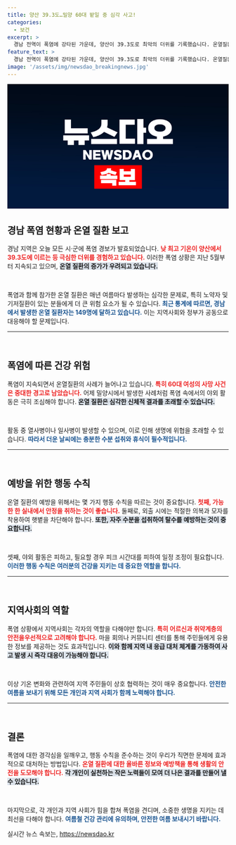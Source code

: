 ```yaml
---
title: 양산 39.3도…밀양 60대 밭일 중 심각 사고!
categories:
  - 보건
excerpt: >
  경남 전역이 폭염에 강타된 가운데, 양산이 39.3도로 최악의 더위를 기록했습니다. 온열질환자가 증가하며 심각한 상황이 이어지고 있는 지금, 안전 수칙을 꼭 확인하세요!
feature_text: >
  경남 전역이 폭염에 강타된 가운데, 양산이 39.3도로 최악의 더위를 기록했습니다. 온열질환자가 증가하며 심각한 상황이 이어지고 있는 지금, 안전 수칙을 꼭 확인하세요!
image: '/assets/img/newsdao_breakingnews.jpg'
---
```


<p><img src="/assets/img/newsdao_breakingnews.jpg" alt="bookingtag 속보" /></p>

<h2 data-ke-size="size26">경남 폭염 현황과 온열 질환 보고</h2>

<p>경남 지역은 오늘 모든 시·군에 폭염 경보가 발효되었습니다. <b><span style="color: #ee2323;">낮 최고 기온이 양산에서 39.3도에 이르는 등 극심한 더위를 경험하고 있습니다.</span></b> 이러한 폭염 상황은 지난 5월부터 지속되고 있으며, <b><span style="background-color: #21538527;">온열 질환의 증가가 우려되고 있습니다.</span></b> </p>

<p data-ke-size="size16">&nbsp;</p>

<p>폭염과 함께 참가한 온열 질환은 매년 여름마다 발생하는 심각한 문제로, 특히 노약자 및 기저질환이 있는 분들에게 더 큰 위험 요소가 될 수 있습니다. <b><span style="color: #1a5490;">최근 통계에 따르면, 경남에서 발생한 온열 질환자는 149명에 달하고 있습니다.</span></b> 이는 지역사회와 정부가 공동으로 대응해야 할 문제입니다. </p>

<hr>

<p data-ke-size="size16">&nbsp;</p>

<h2 data-ke-size="size26">폭염에 따른 건강 위험</h2>

<p>폭염이 지속되면서 온열질환의 사례가 늘어나고 있습니다. <b><span style="color: #ee2323;">특히 60대 여성의 사망 사건은 중대한 경고로 남았습니다.</span></b> 어제 밀양시에서 발생한 사례처럼 폭염 속에서의 야외 활동은 극히 조심해야 합니다. <b><span style="background-color: #21538527;">온열 질환은 심각한 신체적 결과를 초래할 수 있습니다.</span></b></p>

<p data-ke-size="size16">&nbsp;</p>

<p>활동 중 열사병이나 일사병이 발생할 수 있으며, 이로 인해 생명에 위협을 초래할 수 있습니다. <b><span style="color: #1a5490;">따라서 더운 날씨에는 충분한 수분 섭취와 휴식이 필수적입니다.</span></b></p>

<hr>

<p data-ke-size="size16">&nbsp;</p>

<h2 data-ke-size="size26">예방을 위한 행동 수칙</h2>

<p>온열 질환의 예방을 위해서는 몇 가지 행동 수칙을 따르는 것이 중요합니다. <b><span style="color: #ee2323;">첫째, 가능한 한 실내에서 안정을 취하는 것이 좋습니다.</span></b> 둘째로, 외출 시에는 적절한 의복과 모자를 착용하여 햇볕을 차단해야 합니다. <b><span style="background-color: #21538527;">또한, 자주 수분을 섭취하여 탈수를 예방하는 것이 중요합니다.</span></b></p>

<p data-ke-size="size16">&nbsp;</p>

<p>셋째, 야외 활동은 피하고, 필요할 경우 피크 시간대를 피하여 일정 조정이 필요합니다. <b><span style="color: #1a5490;">이러한 행동 수칙은 여러분의 건강을 지키는 데 중요한 역할을 합니다.</span></b></p>

<hr>

<p data-ke-size="size16">&nbsp;</p>

<h2 data-ke-size="size26">지역사회의 역할</h2>

<p>폭염 상황에서 지역사회는 각자의 역할을 다해야만 합니다. <b><span style="color: #ee2323;">특히 어르신과 취약계층의 안전을우선적으로 고려해야 합니다.</span></b> 마을 회의나 커뮤니티 센터를 통해 주민들에게 유용한 정보를 제공하는 것도 효과적입니다. <b><span style="background-color: #21538527;">이와 함께 지역 내 응급 대처 체계를 가동하여 사고 발생 시 즉각 대응이 가능해야 합니다.</span></b></p>

<p data-ke-size="size16">&nbsp;</p>

<p>이상 기온 변화와 관련하여 지역 주민들이 상호 협력하는 것이 매우 중요합니다. <b><span style="color: #1a5490;">안전한 여름을 보내기 위해 모든 개인과 지역 사회가 함께 노력해야 합니다.</span></b></p>

<hr>

<p data-ke-size="size16">&nbsp;</p>

<h2 data-ke-size="size26">결론</h2>

<p>폭염에 대한 경각심을 일깨우고, 행동 수칙을 준수하는 것이 우리가 직면한 문제에 효과적으로 대처하는 방법입니다. <b><span style="color: #ee2323;">온열 질환에 대한 올바른 정보와 예방책을 통해 생활의 안전을 도모해야 합니다.</span></b> <b><span style="background-color: #21538527;">각 개인이 실천하는 작은 노력들이 모여 더 나은 결과를 만들어 낼 수 있습니다.</span></b></p>

<p data-ke-size="size16">&nbsp;</p>

<p>마지막으로, 각 개인과 지역 사회가 힘을 합쳐 폭염을 견디며, 소중한 생명을 지키는 데 최선을 다해야 합니다. <b><span style="color: #1a5490;">여름철 건강 관리에 유의하며, 안전한 여름 보내시기 바랍니다.</span></b></p>
실시간 뉴스 속보는, <a href="https://newsdao.kr" rel="dofollow">https://newsdao.kr</a>


